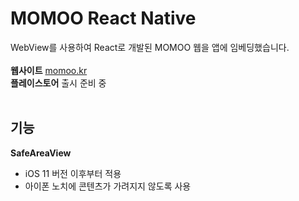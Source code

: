 # MOMOO React Native
WebView를 사용하여 React로 개발된 MOMOO 웹을 앱에 임베딩했습니다.
<br>
<br>
**웹사이트** [momoo.kr](momoo.kr)<br>
**플레이스토어** 출시 준비 중
<br>
<br>
## 기능
**SafeAreaView**
- iOS 11 버전 이후부터 적용
- 아이폰 노치에 콘텐츠가 가려지지 않도록 사용
